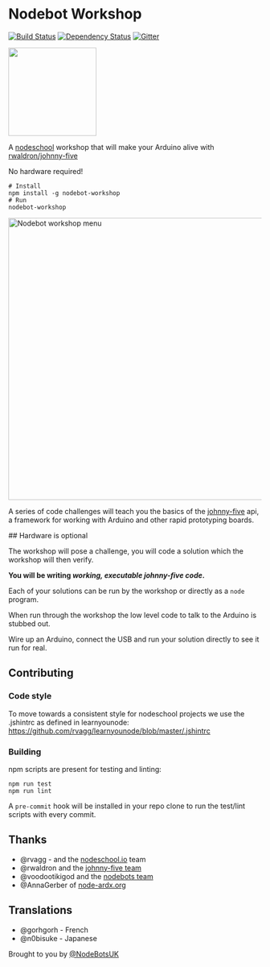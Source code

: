 # Nodebot Workshop

[![Build Status](https://travis-ci.org/tableflip/nodebot-workshop.svg?branch=master)](https://travis-ci.org/tableflip/nodebot-workshop) [![Dependency Status](https://david-dm.org/tableflip/nodebot-workshop.svg)](https://david-dm.org/tableflip/nodebot-workshop) [![Gitter](https://badges.gitter.im/join_chat.svg)](https://gitter.im/tableflip/nodebot-workshop?utm_source=badge&utm_medium=badge&utm_campaign=pr-badge&utm_content=badge)

<img src="http://nodebots.io/img/nodebot.png" width="175">

A [nodeschool][1] workshop that will make your Arduino alive with [rwaldron/johnny-five][2]

No hardware required!

```shell
# Install
npm install -g nodebot-workshop
# Run
nodebot-workshop
```

<img src="https://raw.githubusercontent.com/tableflip/nodebot-workshop/master/screenshot.png" width="560" alt="Nodebot workshop menu">

A series of code challenges will teach you the basics of the [johnny-five][2] api, a framework for working with Arduino and other rapid prototyping boards.

## Hardware is optional

The workshop will pose a challenge, you will code a solution which the workshop will then verify.

**You will be writing _working, executable johnny-five code_.**

Each of your solutions can be run by the workshop or directly as a `node` program.

When run through the workshop the low level code to talk to the Arduino is stubbed out.

Wire up an Arduino, connect the USB and run your solution directly to see it run for real.

## Contributing

### Code style

To move towards a consistent style for nodeschool projects we use the .jshintrc
as defined in learnyounode: https://github.com/rvagg/learnyounode/blob/master/.jshintrc

### Building

npm scripts are present for testing and linting:

```
npm run test
npm run lint
```

A `pre-commit` hook will be installed in your repo clone to run the test/lint scripts with every commit.

## Thanks

- @rvagg - and the [nodeschool.io][1] team
- @rwaldron and the [johnny-five team](https://github.com/rwaldron/johnny-five/graphs/contributors)
- @voodootikigod and the [nodebots team](http://nodebots.io/core.html)
- @AnnaGerber of [node-ardx.org](http://node-ardx.org/)

## Translations

- @gorhgorh - French
- @n0bisuke - Japanese

[1]: http://nodeschool.io/
[2]: https://github.com/rwaldron/johnny-five

Brought to you by [@NodeBotsUK](https://twitter.com/NodeBotsUK)
